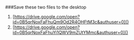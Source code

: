 ###Save these two files to the desktop
1. [https://drive.google.com/open?id=0B5qrNoxFaFhuQm9Od2R4OHFtM3c&authuser=0]()
2. [https://drive.google.com/open?id=0B5qrNoxFaFhuYi1QWV9mZUtYMmc&authuser=0]()
